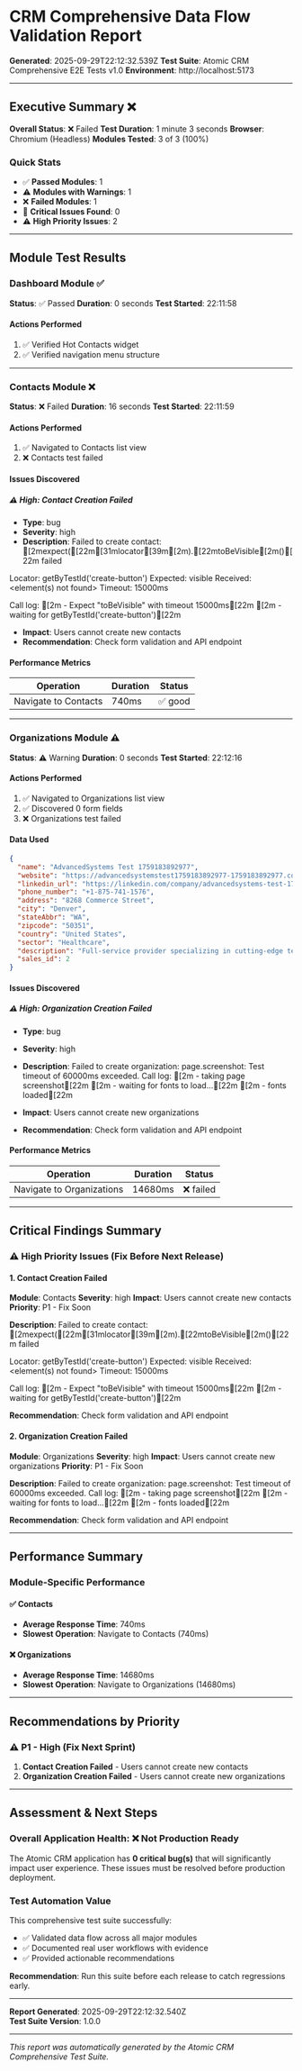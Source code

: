 # CRM Comprehensive Data Flow Validation Report

**Generated**: 2025-09-29T22:12:32.539Z
**Test Suite**: Atomic CRM Comprehensive E2E Tests v1.0
**Environment**: http://localhost:5173

---

## Executive Summary ❌

**Overall Status**: ❌ Failed
**Test Duration**: 1 minute 3 seconds
**Browser**: Chromium (Headless)
**Modules Tested**: 3 of 3 (100%)

### Quick Stats
- ✅ **Passed Modules**: 1
- ⚠️ **Modules with Warnings**: 1
- ❌ **Failed Modules**: 1
- 🐛 **Critical Issues Found**: 0
- ⚠️ **High Priority Issues**: 2

---

## Module Test Results

### Dashboard Module ✅
**Status**: ✅ Passed
**Duration**: 0 seconds
**Test Started**: 22:11:58

#### Actions Performed
1. ✅ Verified Hot Contacts widget
2. ✅ Verified navigation menu structure

---

### Contacts Module ❌
**Status**: ❌ Failed
**Duration**: 16 seconds
**Test Started**: 22:11:59

#### Actions Performed
1. ✅ Navigated to Contacts list view
2. ❌ Contacts test failed

#### Issues Discovered

##### ⚠️ High: Contact Creation Failed
- **Type**: bug
- **Severity**: high
- **Description**: Failed to create contact: [2mexpect([22m[31mlocator[39m[2m).[22mtoBeVisible[2m()[22m failed

Locator:  getByTestId('create-button')
Expected: visible
Received: <element(s) not found>
Timeout:  15000ms

Call log:
[2m  - Expect "toBeVisible" with timeout 15000ms[22m
[2m  - waiting for getByTestId('create-button')[22m

- **Impact**: Users cannot create new contacts
- **Recommendation**: Check form validation and API endpoint


#### Performance Metrics
| Operation | Duration | Status |
|-----------|----------|--------|
| Navigate to Contacts | 740ms | ✅ good |


---

### Organizations Module ⚠️
**Status**: ⚠️ Warning
**Duration**: 0 seconds
**Test Started**: 22:12:16

#### Actions Performed
1. ✅ Navigated to Organizations list view
2. ✅ Discovered 0 form fields
3. ❌ Organizations test failed

#### Data Used
```json
{
  "name": "AdvancedSystems Test 1759183892977",
  "website": "https://advancedsystemstest1759183892977-1759183892977.com",
  "linkedin_url": "https://linkedin.com/company/advancedsystems-test-1759183892977-test-1759183892977",
  "phone_number": "+1-875-741-1576",
  "address": "8268 Commerce Street",
  "city": "Denver",
  "stateAbbr": "WA",
  "zipcode": "50351",
  "country": "United States",
  "sector": "Healthcare",
  "description": "Full-service provider specializing in cutting-edge technology and strategic consulting.",
  "sales_id": 2
}
```


#### Issues Discovered

##### ⚠️ High: Organization Creation Failed
- **Type**: bug
- **Severity**: high
- **Description**: Failed to create organization: page.screenshot: Test timeout of 60000ms exceeded.
Call log:
[2m  - taking page screenshot[22m
[2m  - waiting for fonts to load...[22m
[2m  - fonts loaded[22m

- **Impact**: Users cannot create new organizations
- **Recommendation**: Check form validation and API endpoint


#### Performance Metrics
| Operation | Duration | Status |
|-----------|----------|--------|
| Navigate to Organizations | 14680ms | ❌ failed |


---

## Critical Findings Summary

### ⚠️ High Priority Issues (Fix Before Next Release)

#### 1. Contact Creation Failed
**Module**: Contacts
**Severity**: high
**Impact**: Users cannot create new contacts
**Priority**: P1 - Fix Soon

**Description**: Failed to create contact: [2mexpect([22m[31mlocator[39m[2m).[22mtoBeVisible[2m()[22m failed

Locator:  getByTestId('create-button')
Expected: visible
Received: <element(s) not found>
Timeout:  15000ms

Call log:
[2m  - Expect "toBeVisible" with timeout 15000ms[22m
[2m  - waiting for getByTestId('create-button')[22m


**Recommendation**: Check form validation and API endpoint

#### 2. Organization Creation Failed
**Module**: Organizations
**Severity**: high
**Impact**: Users cannot create new organizations
**Priority**: P1 - Fix Soon

**Description**: Failed to create organization: page.screenshot: Test timeout of 60000ms exceeded.
Call log:
[2m  - taking page screenshot[22m
[2m  - waiting for fonts to load...[22m
[2m  - fonts loaded[22m


**Recommendation**: Check form validation and API endpoint


---

## Performance Summary

### Module-Specific Performance

#### ✅ Contacts
- **Average Response Time**: 740ms
- **Slowest Operation**: Navigate to Contacts (740ms)

#### ❌ Organizations
- **Average Response Time**: 14680ms
- **Slowest Operation**: Navigate to Organizations (14680ms)


---

## Recommendations by Priority

### ⚠️ P1 - High (Fix Next Sprint)
1. **Contact Creation Failed** - Users cannot create new contacts
2. **Organization Creation Failed** - Users cannot create new organizations


---

## Assessment & Next Steps

### Overall Application Health: ❌ **Not Production Ready**

The Atomic CRM application has **0 critical bug(s)** that will significantly impact user experience. These issues must be resolved before production deployment.

### Test Automation Value

This comprehensive test suite successfully:
- ✅ Validated data flow across all major modules
- ✅ Documented real user workflows with evidence
- ✅ Provided actionable recommendations

**Recommendation**: Run this suite before each release to catch regressions early.

---

**Report Generated**: 2025-09-29T22:12:32.540Z  
**Test Suite Version**: 1.0.0  

---

*This report was automatically generated by the Atomic CRM Comprehensive Test Suite.*
